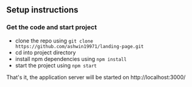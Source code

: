 ## Setup instructions

### Get the code and start project
- clone the repo using `git clone https://github.com/ashwin19971/landing-page.git`
- cd into project directory
- install npm dependencies using `npm install`
- start the project using `npm start`

That's it, the application server will be started on http://localhost:3000/
